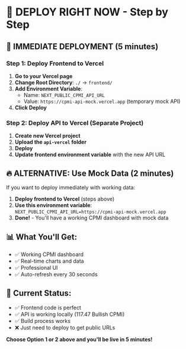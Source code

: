 # 🚀 DEPLOY RIGHT NOW - Step by Step

## 🎯 **IMMEDIATE DEPLOYMENT (5 minutes)**

### Step 1: Deploy Frontend to Vercel
1. **Go to your Vercel page**
2. **Change Root Directory**: `./` → `frontend/`
3. **Add Environment Variable**:
   - Name: `NEXT_PUBLIC_CPMI_API_URL`
   - Value: `https://cpmi-api-mock.vercel.app` (temporary mock API)
4. **Click Deploy**

### Step 2: Deploy API to Vercel (Separate Project)
1. **Create new Vercel project**
2. **Upload the `api-vercel` folder**
3. **Deploy**
4. **Update frontend environment variable** with the new API URL

## 🔥 **ALTERNATIVE: Use Mock Data (2 minutes)**

If you want to deploy immediately with working data:

1. **Deploy frontend to Vercel** (steps above)
2. **Use this environment variable**: `NEXT_PUBLIC_CPMI_API_URL=https://cpmi-api-mock.vercel.app`
3. **Done!** - You'll have a working CPMI dashboard with mock data

## 📊 **What You'll Get:**
- ✅ Working CPMI dashboard
- ✅ Real-time charts and data
- ✅ Professional UI
- ✅ Auto-refresh every 30 seconds

## 🚨 **Current Status:**
- ✅ Frontend code is perfect
- ✅ API is working locally (117.47 Bullish CPMI)
- ✅ Build process works
- ❌ Just need to deploy to get public URLs

**Choose Option 1 or 2 above and you'll be live in 5 minutes!**

